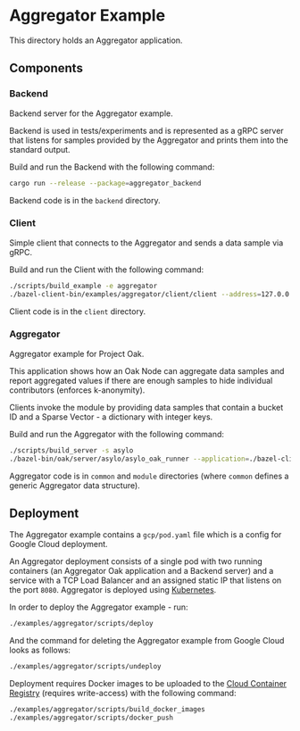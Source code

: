 # Aggregator Example

This directory holds an Aggregator application.

## Components

### Backend

Backend server for the Aggregator example.

Backend is used in tests/experiments and is represented as a gRPC server that
listens for samples provided by the Aggregator and prints them into the standard
output.

Build and run the Backend with the following command:

```bash
cargo run --release --package=aggregator_backend
```

Backend code is in the `backend` directory.

### Client

Simple client that connects to the Aggregator and sends a data sample via gRPC.

Build and run the Client with the following command:

```bash
./scripts/build_example -e aggregator
./bazel-client-bin/examples/aggregator/client/client --address=127.0.0.1 --bucket=test --data=1:10,2:20,3:30
```

Client code is in the `client` directory.

### Aggregator

Aggregator example for Project Oak.

This application shows how an Oak Node can aggregate data samples and report
aggregated values if there are enough samples to hide individual contributors
(enforces k-anonymity).

Clients invoke the module by providing data samples that contain a bucket ID and
a Sparse Vector - a dictionary with integer keys.

Build and run the Aggregator with the following command:

```bash
./scripts/build_server -s asylo
./bazel-bin/oak/server/asylo/asylo_oak_runner --application=./bazel-client-bin/examples/aggregator/config/config.bin
```

Aggregator code is in `common` and `module` directories (where `common` defines
a generic Aggregator data structure).

## Deployment

The Aggregator example contains a `gcp/pod.yaml` file which is a config for
Google Cloud deployment.

An Aggregator deployment consists of a single pod with two running containers
(an Aggregator Oak application and a Backend server) and a service with a TCP
Load Balancer and an assigned static IP that listens on the port `8080`.
Aggregator is deployed using [Kubernetes](https://kubernetes.io/).

In order to deploy the Aggregator example - run:

```bash
./examples/aggregator/scripts/deploy
```

And the command for deleting the Aggregator example from Google Cloud looks as
follows:

```bash
./examples/aggregator/scripts/undeploy
```

Deployment requires Docker images to be uploaded to the
[Cloud Container Registry](gcr.io/oak-ci/) (requires write-access) with the
following command:

```bash
./examples/aggregator/scripts/build_docker_images
./examples/aggregator/scripts/docker_push
```
